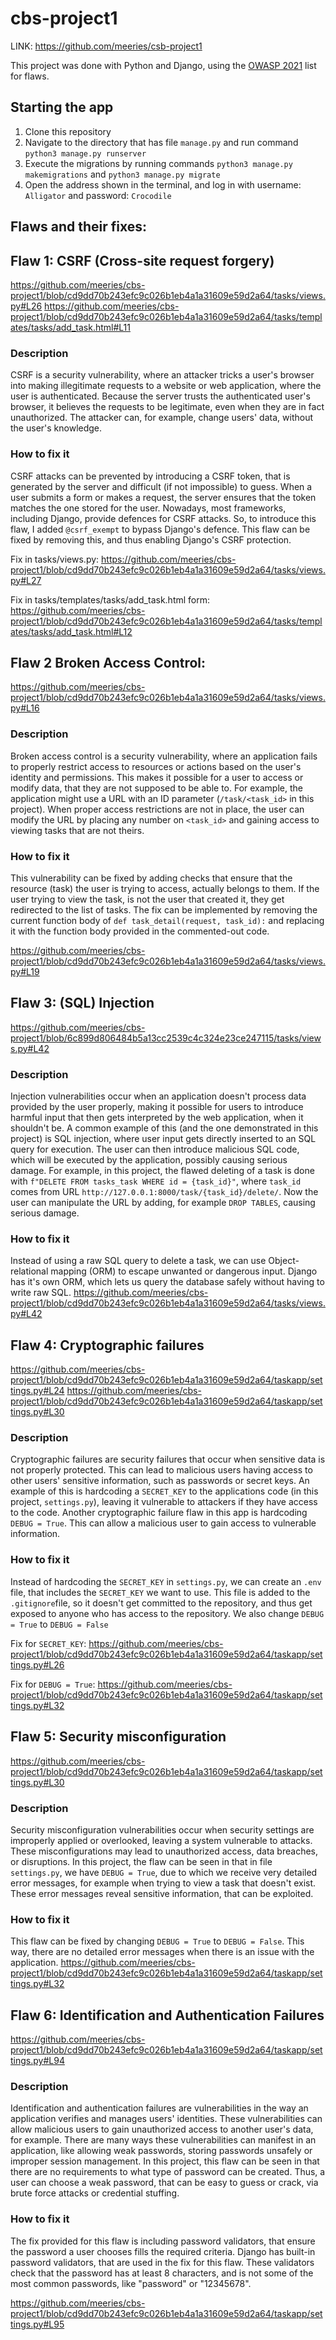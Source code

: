 # cbs-project1
LINK: https://github.com/meeries/csb-project1

This project was done with Python and Django, using the [OWASP 2021](https://owasp.org/www-project-top-ten/) list for flaws.

## Starting the app

1. Clone this repository
2. Navigate to the directory that has file ```manage.py``` and run command ```python3 manage.py runserver```
3. Execute the migrations by running commands ```python3 manage.py makemigrations```
   and ```python3 manage.py migrate```
4. Open the address shown in the terminal, and log in with username: ```Alligator``` and password: ```Crocodile```

## Flaws and their fixes:

## Flaw 1: CSRF (Cross-site request forgery)
https://github.com/meeries/cbs-project1/blob/cd9dd70b243efc9c026b1eb4a1a31609e59d2a64/tasks/views.py#L26
https://github.com/meeries/cbs-project1/blob/cd9dd70b243efc9c026b1eb4a1a31609e59d2a64/tasks/templates/tasks/add_task.html#L11

### Description
CSRF is a security vulnerability, where an attacker tricks a user's browser into making illegitimate requests to a website or web application, where the user is authenticated. Because the server trusts the authenticated user's browser, it believes the requests to be legitimate, even when they are in fact unauthorized. The attacker can, for example, change users' data, without the user's knowledge.

### How to fix it
CSRF attacks can be prevented by introducing a CSRF token, that is generated by the server and difficult (if not impossible) to guess. When a user submits a form or makes a request, the server ensures that the token matches the one stored for the user. Nowadays, most frameworks, including Django, provide defences for CSRF attacks. So, to introduce this flaw, I added ```@csrf_exempt``` to bypass Django's defence. This flaw can be fixed by removing this, and thus enabling Django's CSRF protection.

Fix in tasks/views.py:
https://github.com/meeries/cbs-project1/blob/cd9dd70b243efc9c026b1eb4a1a31609e59d2a64/tasks/views.py#L27

Fix in tasks/templates/tasks/add_task.html form:
https://github.com/meeries/cbs-project1/blob/cd9dd70b243efc9c026b1eb4a1a31609e59d2a64/tasks/templates/tasks/add_task.html#L12


## Flaw 2 Broken Access Control:
https://github.com/meeries/cbs-project1/blob/cd9dd70b243efc9c026b1eb4a1a31609e59d2a64/tasks/views.py#L16

### Description
Broken access control is a security vulnerability, where an application fails to properly restrict access to resources or actions based on the user's identity and permissions. This makes it possible for a user to access or modify data, that they are not supposed to be able to.
For example, the application might use a URL with an ID parameter (```/task/<task_id>``` in this project). When proper access restrictions are not in place, the user can modify the URL by placing any number on ```<task_id>``` and gaining access to viewing tasks that are not theirs.

### How to fix it
This vulnerability can be fixed by adding checks that ensure that the resource (task) the user is trying to access, actually belongs to them. If the user trying to view the task, is not the user that created it, they get redirected to the list of tasks. The fix can be implemented by removing the current function body of ```def task_detail(request, task_id):``` and replacing it with the function body provided in the commented-out code.

https://github.com/meeries/cbs-project1/blob/cd9dd70b243efc9c026b1eb4a1a31609e59d2a64/tasks/views.py#L19

## Flaw 3: (SQL) Injection
https://github.com/meeries/cbs-project1/blob/6c899d806484b5a13cc2539c4c324e23ce247115/tasks/views.py#L42

### Description
Injection vulnerabilities occur when an application doesn't process data provided by the user properly, making it possible for users to introduce harmful input that then gets interpreted by the web application, when it shouldn't be. A common example of this (and the one demonstrated in this project) is SQL injection, where user input gets directly inserted to an SQL query for execution. The user can then introduce malicious SQL code, which will be executed by the application, possibly causing serious damage. For example, in this project, the flawed deleting of a task is done with ```f"DELETE FROM tasks_task WHERE id = {task_id}"```, where ```task_id``` comes from URL ```http://127.0.0.1:8000/task/{task_id}/delete/```. Now the user can manipulate the URL by adding, for example ```DROP TABLES```, causing serious damage.

### How to fix it
Instead of using a raw SQL query to delete a task, we can use Object-relational mapping (ORM) to escape unwanted or dangerous input. Django has it's own ORM, which lets us query the database safely without having to write raw SQL. 
https://github.com/meeries/cbs-project1/blob/cd9dd70b243efc9c026b1eb4a1a31609e59d2a64/tasks/views.py#L42

## Flaw 4: Cryptographic failures
https://github.com/meeries/cbs-project1/blob/cd9dd70b243efc9c026b1eb4a1a31609e59d2a64/taskapp/settings.py#L24
https://github.com/meeries/cbs-project1/blob/cd9dd70b243efc9c026b1eb4a1a31609e59d2a64/taskapp/settings.py#L30

### Description
Cryptographic failures are security failures that occur when sensitive data is not properly protected. This can lead to malicious users having access to other users' sensitive information, such as passwords or secret keys. An example of this is hardcoding a ```SECRET_KEY``` to the applications code (in this project, ```settings.py```), leaving it vulnerable to attackers if they have access to the code. Another cryptographic failure flaw in this app is hardcoding ```DEBUG = True```. This can allow a malicious user to gain access to vulnerable information.

### How to fix it
Instead of hardcoding the ```SECRET_KEY``` in ```settings.py```, we can create an ```.env``` file, that includes the ```SECRET_KEY``` we want to use. This file is added to the ```.gitignore```file, so it doesn't get committed to the repository, and thus get exposed to anyone who has access to the repository. We also change ```DEBUG = True``` to ```DEBUG = False```

Fix for ```SECRET_KEY```:
https://github.com/meeries/cbs-project1/blob/cd9dd70b243efc9c026b1eb4a1a31609e59d2a64/taskapp/settings.py#L26

Fix for ```DEBUG = True```:
https://github.com/meeries/cbs-project1/blob/cd9dd70b243efc9c026b1eb4a1a31609e59d2a64/taskapp/settings.py#L32

## Flaw 5: Security misconfiguration
https://github.com/meeries/cbs-project1/blob/cd9dd70b243efc9c026b1eb4a1a31609e59d2a64/taskapp/settings.py#L30

### Description
Security misconfiguration vulnerabilities occur when security settings are improperly applied or overlooked, leaving a system vulnerable to attacks. These misconfigurations may lead to unauthorized access, data breaches, or disruptions. In this project, the flaw can be seen in that in file ```settings.py```, we have ```DEBUG = True```, due to which we receive very detailed error messages, for example when trying to view a task that doesn't exist. These error messages reveal sensitive information, that can be exploited.

### How to fix it
This flaw can be fixed by changing ```DEBUG = True``` to ```DEBUG = False```. This way, there are no detailed error messages when there is an issue with the application.
https://github.com/meeries/cbs-project1/blob/cd9dd70b243efc9c026b1eb4a1a31609e59d2a64/taskapp/settings.py#L32

## Flaw 6: Identification and Authentication Failures
https://github.com/meeries/cbs-project1/blob/cd9dd70b243efc9c026b1eb4a1a31609e59d2a64/taskapp/settings.py#L94

### Description
Identification and authentication failures are vulnerabilities in the way an application verifies and manages users' identities. These vulnerabilities can allow malicious users to gain unauthorized access to another user's data, for example. There are many ways these vulnerabilities can manifest in an application, like allowing weak passwords, storing passwords unsafely or improper session management.
In this project, this flaw can be seen in that there are no requirements to what type of password can be created. Thus, a user can choose a weak password, that can be easy to guess or crack, via brute force attacks or credential stuffing.

### How to fix it
The fix provided for this flaw is including password validators, that ensure the password a user chooses fills the required criteria. Django has built-in password validators, that are used in the fix for this flaw. These validators check that the password has at least 8 characters, and is not some of the most common passwords, like "password" or "12345678".

https://github.com/meeries/cbs-project1/blob/cd9dd70b243efc9c026b1eb4a1a31609e59d2a64/taskapp/settings.py#L95
